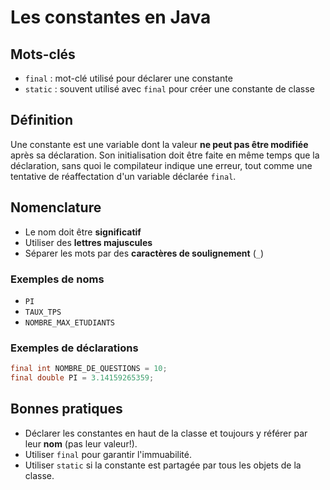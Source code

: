 # Les constantes en Java

## Mots-clés

- `final` : mot-clé utilisé pour déclarer une constante
- `static` : souvent utilisé avec `final` pour créer une constante de classe

## Définition

Une constante est une variable dont la valeur **ne peut pas être modifiée** après sa déclaration. Son initialisation doit être faite en même temps que la déclaration, sans quoi le compilateur indique une erreur, tout comme une tentative de réaffectation d'un variable déclarée ```final```.

## Nomenclature

- Le nom doit être **significatif**
- Utiliser des **lettres majuscules**
- Séparer les mots par des **caractères de soulignement** (`_`)

### Exemples de noms

- `PI`
- `TAUX_TPS`
- `NOMBRE_MAX_ETUDIANTS`

### Exemples de déclarations

```java
final int NOMBRE_DE_QUESTIONS = 10;
final double PI = 3.14159265359;
```

## Bonnes pratiques

- Déclarer les constantes en haut de la classe et toujours y référer par leur **nom** (pas leur valeur!).
- Utiliser `final` pour garantir l'immuabilité.
- Utiliser `static` si la constante est partagée par tous les objets de la classe.

